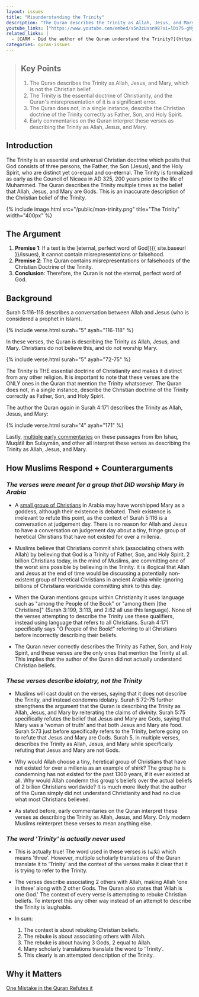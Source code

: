 ```yaml
---
layout: issues
title: "Misunderstanding the Trinity"
description: "The Quran describes the Trinity as Allah, Jesus, and Mary, which is not the Christian belief."
youtube_links: ["https://www.youtube.com/embed/s5n3zUssn98?si=lDi75-gMyM2IJbxZ", "https://www.youtube.com/embed/e1yBMFWmVHQ?si=be81kx-6locvbzHs", "https://www.youtube.com/embed/X50WqTyFcfo?si=os9IGvHk9xs7lbF5"]
related_links: |
  - [CARM - Did the author of the Quran understand the Trinity?](https://carm.org/islam/did-the-author-of-the-quran-understand-the-trinity/)
categories: quran-issues
---
```


> ## Key Points
>
> 1. The Quran describes the Trinity as Allah, Jesus, and Mary, which is not the Christian belief.
> 2. The Trinity is the essential doctrine of Christianity, and the Quran's misrepresentation of it is a significant error.
> 3. The Quran does not, in a single instance, describe the Christian doctrine of the Trinity correctly as Father, Son, and Holy Spirit.
> 4. Early commentaries on the Quran interpret these verses as describing the Trinity as Allah, Jesus, and Mary.

## Introduction

The Trinity is an essential and universal Christian doctrine which posits that God consists of three persons, the Father, the Son (Jesus), and the Holy Spirit, who are distinct yet co-equal and co-eternal. The Trinity is formalized as early as the Council of Nicaea in AD 325, 200 years prior to the life of Muhammed. The Quran describes the Trinity multiple times as the belief that Allah, Jesus, and Mary are Gods. This is an inaccurate description of the Christian belief of the Trinity.

{% include image.html src="/public/mon-trinity.png" title="The Trinity" width="400px" %}

## The Argument

1. **Premise 1**: If a text is the [eternal, perfect word of God]({{ site.baseurl }}/issues), it cannot contain misrepresentations or falsehood.
2. **Premise 2**: The Quran contains misrepresentations or falsehoods of the Christian Doctrine of the Trinity.
3. **Conclusion**: Therefore, the Quran is not the eternal, perfect word of God.

## Background

Surah 5:116-118 describes a conversation between Allah and Jesus (who is considered a prophet in Islam).

{% include verse.html surah="5" ayah="116-118" %}

In these verses, the Quran is describing the Trinity as Allah, Jesus, and Mary. Christians do not believe this, and do not worship Mary.

{% include verse.html surah="5" ayah="72-75" %}

The Trinity is THE essential doctrine of Christianity and makes it distinct from any other religion. It is important to note that these verses are the ONLY ones in the Quran that mention the Trinity whatsoever. The Quran does not, in a single instance, describe the Christian doctrine of the Trinity correctly as Father, Son, and Holy Spirit.

The author the Quran *again* in Surah 4:171 describes the Trinity as Allah, Jesus, and Mary:

{% include verse.html surah="4" ayah="171" %}

Lastly, [multiple early commentaries](https://carm.org/islam/did-the-author-of-the-quran-understand-the-trinity/) on these passages from Ibn Ishaq, Muqātil ibn Sulaymān, and other all interpret these verses as describing the Trinity as Allah, Jesus, and Mary.

## How Muslims Respond + Counterarguments

### *The verses were meant for a group that DID worship Mary in Arabia*
  - A [small group of Christians](https://en.wikipedia.org/wiki/Collyridianism) in Arabia may have worshipped Mary as a goddess, although their existence is debated. Their existence is irrelevant to refute this point, as the context of Surah 5:116 is a conversation at judgement day. There is no reason for Allah and Jesus to have a conversation on judgement day about a tiny, fringe group of heretical Christians that have not existed for over a millenia.

  - Muslims believe that Christians commit shirk (associating others with Allah) by believing that God is a Trinity of Father, Son, and Holy Spirit. 2 billion Christians today, in the mind of Muslims, are committing one of the worst sins possible by believing in the Trinity. It is illogical that Allah and Jesus at the end of time would be discussing a potentially non-existent group of heretical Christians in ancient Arabia while ignoring billions of Christians worldwide committing shirk to this day.

  - When the Quran mentions groups within Christianity it uses language such as "among the People of the Book" or "among them [the Christians]" (Surah 3:199, 3:113, and 2:62 all use this language). None of the verses attempting to describe the Trinity use these qualifiers, instead using language that refers to all Christians. Surah 4:171 specifically says "O People of the Book!" referring to all Christians before incorrectly describing their beliefs.

  - The Quran never correctly describes the Trinity as Father, Son, and Holy Spirit, and these verses are the only ones that mention the Trinity at all. This implies that the author of the Quran did not actually understand Christian beliefs.

### *These verses describe idolatry, not the Trinity*
  - Muslims will cast doubt on the verses, saying that it does not describe the Trinity, and instead condemns idolatry. Surah 5:72-75 further strengthens the argument that the Quran is describing the Trinity as Allah, Jesus, and Mary by reiterating the claims of divinity. Surah 5:75 specifically refutes the belief that Jesus and Mary are Gods, saying that Mary was a 'woman of truth' and that both Jesus and Mary ate food. Surah 5:73 just before specifically refers to the Trinity, before going on to refute that Jesus and Mary are Gods. Surah 5, in multiple verses, describes the Trinity as Allah, Jesus, and Mary while specifically refuting that Jesus and Mary are not Gods.

  - Why would Allah choose a tiny, heretical group of Christians that have not existed for over a millenia as an example of shirk? The group he is condemning has not existed for the past 1300 years, if it ever existed at all. Why would Allah condemn this group's beliefs over the actual beliefs of 2 billion Christians worldwide? It is much more likely that the author of the Quran simply did not understand Christianity and had no clue what most Christians believed.

  - As stated before, early commentaries on the Quran interpret these verses as describing the Trinity as Allah, Jesus, and Mary. Only modern Muslims reinterpret these verses to mean anything else.

### *The word 'Trinity' is actually never used*
  - This is actually true! The word used in these verses is (ثلاثة) which means 'three'. However, multiple scholarly translations of the Quran translate it to 'Trinity' and the context of the verses make it clear that it is trying to refer to the Trinity.

  - The verses describe associating 2 others with Allah, making Allah 'one in three' along with 2 other Gods. The Quran also states that 'Allah is one God.' The context of every verse is attempting to rebuke Christian beliefs. To interpret this any other way instead of an attempt to describe the Trinity is laughable.

  - In sum:
    1. The context is about rebuking Christian beliefs.
    2. The rebuke is about associating others with Allah.
    3. The rebuke is about having 3 Gods, 2 equal to Allah.
    4. Many scholarly translations translate the word to 'Trinity'.
    5. This clearly is an attempted description of the Trinity.

## Why it Matters

[One Mistake in the Quran Refutes it](/quran/one-mistake/)
